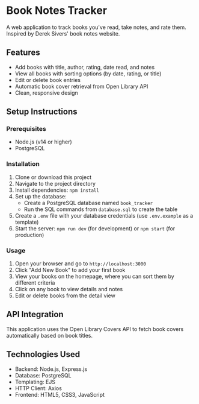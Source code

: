 # Book Notes Tracker

A web application to track books you've read, take notes, and rate them. Inspired by Derek Sivers' book notes website.

## Features 

- Add books with title, author, rating, date read, and notes
- View all books with sorting options (by date, rating, or title)
- Edit or delete book entries
- Automatic book cover retrieval from Open Library API
- Clean, responsive design

## Setup Instructions

### Prerequisites

- Node.js (v14 or higher)
- PostgreSQL

### Installation

1. Clone or download this project 
2. Navigate to the project directory
3. Install dependencies: `npm install`
4. Set up the database:
   - Create a PostgreSQL database named `book_tracker`
   - Run the SQL commands from `database.sql` to create the table
5. Create a `.env` file with your database credentials (use `.env.example` as a template)
6. Start the server: `npm run dev` (for development) or `npm start` (for production)

### Usage

1. Open your browser and go to `http://localhost:3000`
2. Click "Add New Book" to add your first book
3. View your books on the homepage, where you can sort them by different criteria
4. Click on any book to view details and notes
5. Edit or delete books from the detail view

## API Integration

This application uses the Open Library Covers API to fetch book covers automatically based on book titles.

## Technologies Used

- Backend: Node.js, Express.js
- Database: PostgreSQL
- Templating: EJS
- HTTP Client: Axios
- Frontend: HTML5, CSS3, JavaScript
